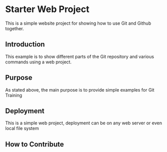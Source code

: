 # Starter Web Project

This is a simple website project for showing how to use Git and Github together.

## Introduction

This example is to show different parts of the Git repository and various commands using a web project.

## Purpose

As stated above, the main purpose is to provide simple examples for Git Training

## Deployment

This is a simple web project, deployment can be on any web server or even local file system

## How to Contribute